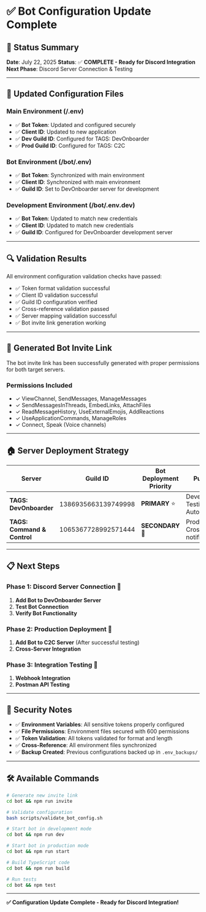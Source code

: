 # ✅ Bot Configuration Update Complete

## 🎯 **Status Summary**

**Date**: July 22, 2025
**Status**: ✅ **COMPLETE - Ready for Discord Integration**
**Next Phase**: Discord Server Connection & Testing

---

## 🔧 **Updated Configuration Files**

### **Main Environment (/.env)**

-   ✅ **Bot Token**: Updated and configured securely
-   ✅ **Client ID**: Updated to new application
-   ✅ **Dev Guild ID**: Configured for TAGS: DevOnboarder
-   ✅ **Prod Guild ID**: Configured for TAGS: C2C

### **Bot Environment (/bot/.env)**

-   ✅ **Bot Token**: Synchronized with main environment
-   ✅ **Client ID**: Synchronized with main environment
-   ✅ **Guild ID**: Set to DevOnboarder server for development

### **Development Environment (/bot/.env.dev)**

-   ✅ **Bot Token**: Updated to match new credentials
-   ✅ **Client ID**: Updated to match new credentials
-   ✅ **Guild ID**: Configured for DevOnboarder development server

---

## 🔍 **Validation Results**

All environment configuration validation checks have passed:

-   ✅ Token format validation successful
-   ✅ Client ID validation successful
-   ✅ Guild ID configuration verified
-   ✅ Cross-reference validation passed
-   ✅ Server mapping validation successful
-   ✅ Bot invite link generation working

---

## 🚀 **Generated Bot Invite Link**

The bot invite link has been successfully generated with proper permissions for both target servers.

### **Permissions Included**

-   ✓ ViewChannel, SendMessages, ManageMessages
-   ✓ SendMessagesInThreads, EmbedLinks, AttachFiles
-   ✓ ReadMessageHistory, UseExternalEmojis, AddReactions
-   ✓ UseApplicationCommands, ManageRoles
-   ✓ Connect, Speak (Voice channels)

---

## 🏠 **Server Deployment Strategy**

| Server                      | Guild ID            | Bot Deployment Priority | Purpose                          |
| --------------------------- | ------------------- | ----------------------- | -------------------------------- |
| **TAGS: DevOnboarder**      | 1386935663139749998 | **PRIMARY** ⭐          | Development, Testing, Automation |
| **TAGS: Command & Control** | 1065367728992571444 | **SECONDARY** 🔄        | Production, Cross-notifications  |

---

## 📋 **Next Steps**

### **Phase 1: Discord Server Connection** 🎯

1. **Add Bot to DevOnboarder Server**
2. **Test Bot Connection**
3. **Verify Bot Functionality**

### **Phase 2: Production Deployment** 🚀

1. **Add Bot to C2C Server** (After successful testing)
2. **Cross-Server Integration**

### **Phase 3: Integration Testing** 🔬

1. **Webhook Integration**
2. **Postman API Testing**

---

## 🔐 **Security Notes**

-   ✅ **Environment Variables**: All sensitive tokens properly configured
-   ✅ **File Permissions**: Environment files secured with 600 permissions
-   ✅ **Token Validation**: All tokens validated for format and length
-   ✅ **Cross-Reference**: All environment files synchronized
-   ✅ **Backup Created**: Previous configurations backed up in `.env_backups/`

---

## 🛠️ **Available Commands**

```bash
# Generate new invite link
cd bot && npm run invite

# Validate configuration
bash scripts/validate_bot_config.sh

# Start bot in development mode
cd bot && npm run dev

# Start bot in production mode
cd bot && npm run start

# Build TypeScript code
cd bot && npm run build

# Run tests
cd bot && npm test
```

---

**✅ Configuration Update Complete - Ready for Discord Integration!**
